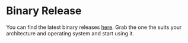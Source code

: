 # Binary Release
You can find the latest binary
releases [here](https://github.com/talismanco/mirror/releases). Grab the one the suits
your architecture and operating system and start using it.
